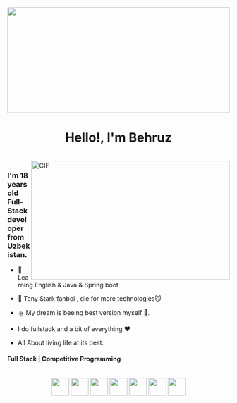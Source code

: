 <div align="center">
  <img src="https://media1.giphy.com/media/v1.Y2lkPTc5MGI3NjExcTFmNnYzMzhoeHR4a2k1MTl5bTVvM29obTRudWt3MWYybW8ybG16ZCZlcD12MV9pbnRlcm5hbF9naWZfYnlfaWQmY3Q9Zw/UJ5I7921pAOEU/giphy.webp"  width="100%" height="240px">
  <h1>Hello!, I'm Behruz</h1>
</div>

<br />
<img align="right" height="270px" width="450px" alt="GIF" src="https://media4.giphy.com/media/v1.Y2lkPTc5MGI3NjExdnNsaHFoMHQ5aGM2NnAwdTQ4NnYyYmxld3JzazdleXB6eWU5cnpsZSZlcD12MV9pbnRlcm5hbF9naWZfYnlfaWQmY3Q9Zw/11e56tPCqD9kjK/giphy.webp" />
<p align="center">
  <h3> I'm 18 years old Full-Stack developer from Uzbekistan.</h3>
</p>

 - 🥀 Learning English & Java & Spring boot
   
 - 🔭 Tony Stark fanboi , die for more technologies😼

 - 🛸 My dream is beeing best version myself 🥇.
 
 - I do fullstack and a bit of everything :heart:
 
 - All About living life at its best.
 
 <p align="center">
  <h4> Full Stack | Competitive Programming </h4>
   </p>
<br/>
   <div align="center">
     <img src="https://github.com/user-attachments/assets/cb59937c-d36e-49e6-be3b-2f2ea2ae4aa8" width="40px">
     <img src="https://github.com/user-attachments/assets/4e8c3f9b-4ba1-4fa0-b0ea-79487566601e" width="40px">
     <img src="https://github.com/user-attachments/assets/48df785b-1e22-45de-a1dc-a26c1f486851" width="40px">
     <img src="https://github.com/user-attachments/assets/903c8300-0623-44df-9c1b-2675f4576c2a" width="40px">
     <img src="https://github.com/user-attachments/assets/f1488d73-05ff-444a-9f15-ec25636547f6" width="40px">
     <img src="https://nuxt.com/assets/design-kit/icon-green.svg" width="40px">
     <img src="https://img.icons8.com/?size=512&id=WoopfRcDj3RF&format=png" width="40px">

   </div>

